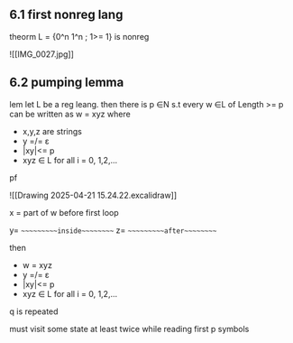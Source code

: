 
## 6.1 first nonreg lang 

theorm L = {0^n 1^n ; 1>= 1}
is nonreg

![[IMG_0027.jpg]]


## 6.2 pumping lemma 

lem 
let L be a reg leang. then there is p ∈N s.t every w ∈L of Length >= p can be written as w = xyz
where 
- x,y,z are strings 
- y =/= ε
- |xy|<= p 
- xyz ∈ L for all i = 0, 1,2,...



pf 

![[Drawing 2025-04-21 15.24.22.excalidraw]]

x = part of w before first loop 

y= `~~~~~~~~~inside~~~~~~~~`
z= `~~~~~~~~~after~~~~~~~~`

then 
- w = xyz 
- y =/= ε
- |xy|<= p 
- xyz ∈ L for all i = 0, 1,2,...

q is repeated 

must visit some state at least twice while reading first p symbols 